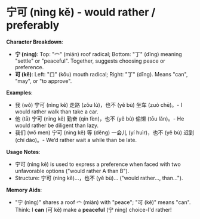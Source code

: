 # **宁可 (nìng kě) - would rather / preferably**

**Character Breakdown**:  
- **宁 (nìng)**: Top: "宀" (mián) roof radical; Bottom: "丁" (dīng) meaning "settle" or "peaceful". Together, suggests choosing peace or preference.  
- **可 (kě)**: Left: "口" (kǒu) mouth radical; Right: "丁" (dīng). Means "can", "may", or "to approve".

**Examples**:  
- 我 (wǒ) 宁可 (nìng kě) 走路 (zǒu lù)，也不 (yě bù) 坐车 (zuò chē)。- I would rather walk than take a car.  
- 他 (tā) 宁可 (nìng kě) 勤奋 (qín fèn)，也不 (yě bù) 偷懒 (tōu lǎn)。- He would rather be diligent than lazy.  
- 我们 (wǒ men) 宁可 (nìng kě) 等 (děng) 一会儿 (yí huìr)，也不 (yě bù) 迟到 (chí dào)。- We’d rather wait a while than be late.

**Usage Notes**:  
- 宁可 (nìng kě) is used to express a preference when faced with two unfavorable options ("would rather A than B").  
- Structure: 宁可 (nìng kě)...，也不 (yě bù)... ("would rather..., than...").

**Memory Aids**:  
- "宁 (nìng)" shares a roof 宀 (mián) with "peace"; "可 (kě)" means "can". Think: I **can** (可 kě) make a **peaceful** (宁 nìng) choice-I'd rather!